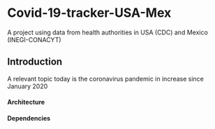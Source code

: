 # Covid-19-tracker-USA-Mex
A project using data from health authorities in USA (CDC) and Mexico (INEGI-CONACYT)

## Introduction
A relevant topic today is the coronavirus pandemic in increase since January 2020

#### Architecture

#### Dependencies